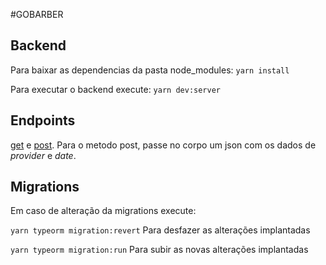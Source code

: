 #GOBARBER

## Backend

Para baixar as dependencias da pasta node_modules:
`yarn install`

Para executar o backend execute:
`yarn dev:server`

## Endpoints

[get](http:\\localhost:3333\appointments) e 
[post](http:\\localhost:3333\appointments).
Para o metodo post, passe no corpo um json com os dados de *provider* e *date*.

## Migrations
Em caso de alteração da migrations execute:

`yarn typeorm migration:revert` Para desfazer as alterações implantadas

`yarn typeorm migration:run` Para subir as novas alterações implantadas
